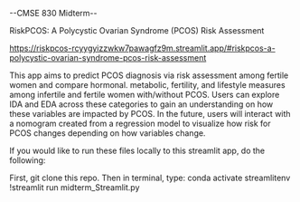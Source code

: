 --CMSE 830 Midterm--

RiskPCOS: A Polycystic Ovarian Syndrome (PCOS) Risk Assessment

https://riskpcos-rcyygyizzwkw7pawagfz9m.streamlit.app/#riskpcos-a-polycystic-ovarian-syndrome-pcos-risk-assessment

This app aims to predict PCOS diagnosis via risk assessment among fertile women and compare hormonal. metabolic, fertility, and lifestyle measures among infertile and fertile women with/without PCOS. Users can explore IDA and EDA across these categories to gain an understanding on how these variables are impacted by PCOS. In the future, users will interact with a nomogram created from a regression model to visualize how risk for PCOS changes depending on how variables change.

If you would like to run these files locally to this streamlit app, do the following:

First, git clone this repo. 
Then in terminal, type: conda activate streamlitenv
                        !streamlit run midterm_Streamlit.py
